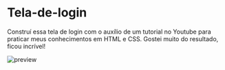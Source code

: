 # Tela-de-login

Construí essa tela de login com o auxílio de um tutorial no Youtube para praticar meus conhecimentos
em HTML e CSS. Gostei muito do resultado, ficou incrível!

![preview](https://github.com/felipexavier26/Tela-de-login/assets/103685054/491a5c57-680c-4d84-a799-4de7e687cf24)
